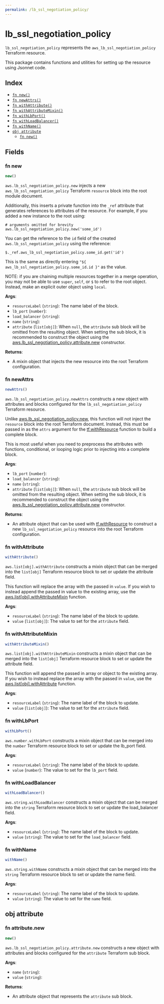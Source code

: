 ```yaml
---
permalink: /lb_ssl_negotiation_policy/
---
```


# lb_ssl_negotiation_policy

`lb_ssl_negotiation_policy` represents the `aws_lb_ssl_negotiation_policy` Terraform resource.



This package contains functions and utilities for setting up the resource using Jsonnet code.


## Index

* [`fn new()`](#fn-new)
* [`fn newAttrs()`](#fn-newattrs)
* [`fn withAttribute()`](#fn-withattribute)
* [`fn withAttributeMixin()`](#fn-withattributemixin)
* [`fn withLbPort()`](#fn-withlbport)
* [`fn withLoadBalancer()`](#fn-withloadbalancer)
* [`fn withName()`](#fn-withname)
* [`obj attribute`](#obj-attribute)
  * [`fn new()`](#fn-attributenew)

## Fields

### fn new

```ts
new()
```


`aws.lb_ssl_negotiation_policy.new` injects a new `aws_lb_ssl_negotiation_policy` Terraform `resource`
block into the root module document.

Additionally, this inserts a private function into the `_ref` attribute that generates references to attributes of the
resource. For example, if you added a new instance to the root using:

    # arguments omitted for brevity
    aws.lb_ssl_negotiation_policy.new('some_id')

You can get the reference to the `id` field of the created `aws.lb_ssl_negotiation_policy` using the reference:

    $._ref.aws_lb_ssl_negotiation_policy.some_id.get('id')

This is the same as directly entering `"${ aws_lb_ssl_negotiation_policy.some_id.id }"` as the value.

NOTE: if you are chaining multiple resources together in a merge operation, you may not be able to use `super`, `self`,
or `$` to refer to the root object. Instead, make an explicit outer object using `local`.

**Args**:
  - `resourceLabel` (`string`): The name label of the block.
  - `lb_port` (`number`): 
  - `load_balancer` (`string`): 
  - `name` (`string`): 
  - `attribute` (`list[obj]`):  When `null`, the `attribute` sub block will be omitted from the resulting object. When setting the sub block, it is recommended to construct the object using the [aws.lb_ssl_negotiation_policy.attribute.new](#fn-lb_ssl_negotiation_policyattributenew) constructor.

**Returns**:
- A mixin object that injects the new resource into the root Terraform configuration.


### fn newAttrs

```ts
newAttrs()
```


`aws.lb_ssl_negotiation_policy.newAttrs` constructs a new object with attributes and blocks configured for the `lb_ssl_negotiation_policy`
Terraform resource.

Unlike [aws.lb_ssl_negotiation_policy.new](#fn-lb_ssl_negotiation_policynew), this function will not inject the `resource`
block into the root Terraform document. Instead, this must be passed in as the `attrs` argument for the
[tf.withResource](https://github.com/tf-libsonnet/core/tree/main/docs#fn-withresource) function to build a complete block.

This is most useful when you need to preprocess the attributes with functions, conditional, or looping logic prior to
injecting into a complete block.

**Args**:
  - `lb_port` (`number`): 
  - `load_balancer` (`string`): 
  - `name` (`string`): 
  - `attribute` (`list[obj]`):  When `null`, the `attribute` sub block will be omitted from the resulting object. When setting the sub block, it is recommended to construct the object using the [aws.lb_ssl_negotiation_policy.attribute.new](#fn-lb_ssl_negotiation_policyattributenew) constructor.

**Returns**:
  - An attribute object that can be used with [tf.withResource](https://github.com/tf-libsonnet/core/tree/main/docs#fn-withresource) to construct a new `lb_ssl_negotiation_policy` resource into the root Terraform configuration.


### fn withAttribute

```ts
withAttribute()
```

`aws.list[obj].withAttribute` constructs a mixin object that can be merged into the `list[obj]`
Terraform resource block to set or update the attribute field.

This function will replace the array with the passed in `value`. If you wish to instead append the
passed in value to the existing array, use the [aws.list[obj].withAttributeMixin](TODO) function.


**Args**:
  - `resourceLabel` (`string`): The name label of the block to update.
  - `value` (`list[obj]`): The value to set for the `attribute` field.


### fn withAttributeMixin

```ts
withAttributeMixin()
```

`aws.list[obj].withAttributeMixin` constructs a mixin object that can be merged into the `list[obj]`
Terraform resource block to set or update the attribute field.

This function will append the passed in array or object to the existing array. If you wish
to instead replace the array with the passed in `value`, use the [aws.list[obj].withAttribute](TODO)
function.


**Args**:
  - `resourceLabel` (`string`): The name label of the block to update.
  - `value` (`list[obj]`): The value to set for the `attribute` field.


### fn withLbPort

```ts
withLbPort()
```

`aws.number.withLbPort` constructs a mixin object that can be merged into the `number`
Terraform resource block to set or update the lb_port field.



**Args**:
  - `resourceLabel` (`string`): The name label of the block to update.
  - `value` (`number`): The value to set for the `lb_port` field.


### fn withLoadBalancer

```ts
withLoadBalancer()
```

`aws.string.withLoadBalancer` constructs a mixin object that can be merged into the `string`
Terraform resource block to set or update the load_balancer field.



**Args**:
  - `resourceLabel` (`string`): The name label of the block to update.
  - `value` (`string`): The value to set for the `load_balancer` field.


### fn withName

```ts
withName()
```

`aws.string.withName` constructs a mixin object that can be merged into the `string`
Terraform resource block to set or update the name field.



**Args**:
  - `resourceLabel` (`string`): The name label of the block to update.
  - `value` (`string`): The value to set for the `name` field.


## obj attribute



### fn attribute.new

```ts
new()
```


`aws.lb_ssl_negotiation_policy.attribute.new` constructs a new object with attributes and blocks configured for the `attribute`
Terraform sub block.



**Args**:
  - `name` (`string`): 
  - `value` (`string`): 

**Returns**:
  - An attribute object that represents the `attribute` sub block.
